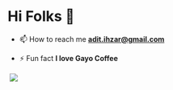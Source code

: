 <h1 align="left">Hi Folks 👋</h1>


- 📫 How to reach me **adit.ihzar@gmail.com**

- ⚡ Fun fact **I love Gayo Coffee**


<p align="left">&nbsp;<img align="center" src="https://github-readme-stats.vercel.app/api?username=aditPrayogo&show_icons=true&theme=cobalt"/></p>

